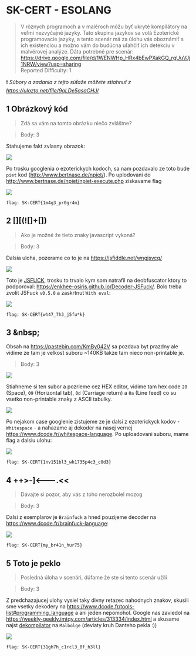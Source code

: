 # SK-CERT - ESOLANG
> V rôznych programoch a v maléroch môžu byť ukryté kompilátory na veľmi nezvyčajné jazyky. Tato skupina jazykov sa volá Ezoterické programovacie jazyky, a tento scenár má za úlohu vás oboznámiť s ich existenciou a možno vám do budúcna uľahčiť ich detekciu v malvérovej analýze. Dáta potrebné pre scenár: https://drive.google.com/file/d/1WENWHp_HRx4bEwPXakGQ_rgUuVJj1NRW/view?usp=sharing <br/>
Reported Difficulty: 1

:exclamation: *Súbory a zadania z tejto súťaže môžete stiahnuť z https://ulozto.net/file/9qLDe5asaCHJ/*

## 	1 Obrázkový kód
> Zdá sa vám na tomto obrázku niečo zvláštne?

> Body: 3

Stahujeme fakt zvlasny obrazok:

![](images/2022-04-21-10-22-06.png)

Po trosku googlenia o ezoterickych kodoch, sa nam pozdavalo ze toto bude `piet` kod (http://www.bertnase.de/npiet/). Po uplodovani do http://www.bertnase.de/npiet/npiet-execute.php ziskavame flag

![](images/2022-03-09-22-25-13.png)

```
flag: SK-CERT{1m4g3_pr0gr4m}
```

## 2 [][(![]+[])
> Ako je možné že tieto znaky javascript vykoná?

> Body: 3

Dalsia uloha, pozerame co to je na https://jsfiddle.net/wngjsvcq/

![](images/2022-04-21-10-25-40.png)

Toto je [JSFUCK](https://en.wikipedia.org/wiki/JSFuck), trosku to trvalo kym som natrafil na deobfuscator ktory to podporoval: https://enkhee-osiris.github.io/Decoder-JSFuck/.
Bolo treba zvolit JSFuck `v0.5.0` a zaskrtnut `With eval`:

![](images/2022-03-10-18-12-52.png)

```
flag: SK-CERT{wh47_7h3_j5fu*k}
```

## 3 \&nbsp;

Obsah na https://pastebin.com/KmBy042V sa pozdava byt prazdny ale vidime ze tam je velkost suboru ~140KB takze tam nieco non-printable je. 

> Body: 3

![](images/2022-03-10-18-43-17.png)

Stiahneme si ten subor a pozrieme cez HEX editor, vidime tam hex code `20` (Space), `09` (Horizontal tab), `0d` (Carriage return) a `0a` (Line feed) co su vsetko non-printable znaky z ASCII tabulky.

![](images/2022-04-21-11-01-02.png)

Po nejakom case googlenie zistujeme ze je dalsi z ezoterickyck kodov - `Whitespace` - a nahazame aj dekoder na nasej vernej https://www.dcode.fr/whitespace-language. Po uploadovani suboru, mame flag a dalsiu ulohu:

![](images/2022-03-10-18-48-41.png)

```
flag: SK-CERT{1nv151bl3_wh1735p4c3_c0d3}
```

## 4 ++>-]<---.<<
> Dávajte si pozor, aby vás z toho nerozbolel mozog

> Body: 3

Dalsi z exemplarov je `Brainfuck` a hned pouzijeme decoder na https://www.dcode.fr/brainfuck-language:

![](images/2022-03-10-21-18-56.png)

```
flag: SK-CERT{my_br41n_hur75}
```

## 5 Toto je peklo
> Posledná úloha v scenári, dúfame že ste si tento scenár užili

> Body: 3

Z predchazajucej ulohy vysiel taky divny retazec nahodnych znakov, skusili sme vsetky dekodery na https://www.dcode.fr/tools-list#programming_language a ani jeden nepomohol. Google nas zaviedol na https://weekly-geekly.imtqy.com/articles/313334/index.html a skusame najst [dekompilator](https://www.tutorialspoint.com/execute_malbolge_online.php) na `Malbolge` (deviaty kruh Danteho pekla :))

![](images/2022-03-10-21-34-45.png)

```
flag: SK-CERT{31gh7h_c1rcl3_0f_h3ll}
```